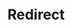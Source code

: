 ﻿---
layout: src/layouts/Redirect.astro
title: Redirect
redirect: https://octopus.com/docs/deployments/docker
pubDate:  2023-01-01
navSearch: false
navSitemap: false
navMenu: false
---
